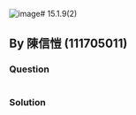 ![image](https://github.com/HWTeng-Course/202402-Statistics/assets/148022272/8e6d11fc-2939-4c62-be19-d1d1392b2029)# 15.1.9(2)
## By 陳信愷 (111705011)

### Question
<img src="">



### Solution
